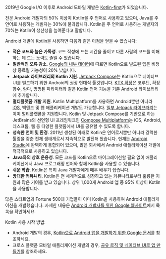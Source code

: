 [//]: # (title: Android용 Kotlin)

2019년 Google I/O 이후로 Android 모바일 개발은 [Kotlin-first](https://developer.android.com/kotlin/first)가 되었습니다.

전문 Android 개발자의 50% 이상이 Kotlin을 주 언어로 사용하고 있으며, Java를 주 언어로 사용하는 개발자는 30%에 불과합니다. Kotlin을 주 언어로 사용하는 개발자의 70%는 Kotlin이 생산성을 높여준다고 말합니다.

Android 개발에 Kotlin을 사용하면 다음과 같은 이점을 얻을 수 있습니다:

*   **적은 코드와 높은 가독성**. 코드 작성에 드는 시간을 줄이고 다른 사람의 코드를 이해하는 데 드는 노력도 줄일 수 있습니다.
*   **일반적인 오류 감소**. [Google의 내부 데이터](https://medium.com/androiddevelopers/fewer-crashes-and-more-stability-with-kotlin-b606c6a6ac04)에 따르면 Kotlin으로 빌드된 앱은 비정상 종료될 가능성이 20% 낮습니다.
*   **Jetpack 라이브러리의 Kotlin 지원**. [Jetpack Compose](https://developer.android.com/jetpack/compose)는 Kotlin으로 네이티브 UI를 빌드하기 위한 Android의 권장 현대식 툴킷입니다. [KTX 확장](https://developer.android.com/kotlin/ktx)은 코루틴, 확장 함수, 람다, 명명된 파라미터와 같은 Kotlin 언어 기능을 기존 Android 라이브러리에 추가합니다.
*   **멀티플랫폼 개발 지원**. Kotlin Multiplatform를 사용하면 Android뿐만 아니라 [iOS](https://kotlinlang.org/lp/multiplatform/), 백엔드 및 웹 애플리케이션 개발도 가능합니다. [일부 Jetpack 라이브러리](https://developer.android.com/kotlin/multiplatform)는 이미 멀티플랫폼을 지원합니다. Kotlin 및 Jetpack Compose를 기반으로 하는 JetBrains의 선언형 UI 프레임워크인 [Compose Multiplatform](https://www.jetbrains.com/lp/compose-multiplatform/)는 iOS, Android, 데스크톱, 웹 등 다양한 플랫폼에서 UI를 공유할 수 있도록 합니다.
*   **성숙한 언어 및 환경**. 2011년 생성된 이래로 Kotlin은 언어로서뿐만 아니라 강력한 툴링을 갖춘 전체 생태계로서 지속적으로 발전해 왔습니다. 현재는 [Android Studio](https://developer.android.com/studio)에 완벽하게 통합되어 있으며, 많은 회사에서 Android 애플리케이션 개발에 적극적으로 사용하고 있습니다.
*   **Java와의 상호 운용성**. 모든 코드를 Kotlin으로 마이그레이션할 필요 없이 애플리케이션에서 Java 프로그래밍 언어와 함께 Kotlin을 사용할 수 있습니다.
*   **쉬운 학습**. Kotlin은 특히 Java 개발자에게 매우 배우기 쉽습니다.
*   **방대한 커뮤니티**. Kotlin은 전 세계적으로 성장하고 있는 커뮤니티로부터 훌륭한 지원과 많은 기여를 받고 있습니다. 상위 1,000개 Android 앱 중 95% 이상이 Kotlin을 사용합니다.

많은 스타트업과 Fortune 500대 기업들이 이미 Kotlin을 사용하여 Android 애플리케이션을 개발했습니다. 자세한 내용은 [Android 개발자를 위한 Google 웹사이트](https://developer.android.com/kotlin/stories)에서 목록을 확인하세요.

Kotlin 사용 시작 방법:

*   Android 개발의 경우, [Kotlin으로 Android 앱을 개발하기 위한 Google 문서](https://developer.android.com/kotlin/get-started)를 참조하세요.
*   크로스 플랫폼 모바일 애플리케이션 개발의 경우, [공유 로직 및 네이티브 UI로 앱 만들기](https://www.jetbrains.com/help/kotlin-multiplatform-dev/multiplatform-create-first-app.html)를 참조하세요.